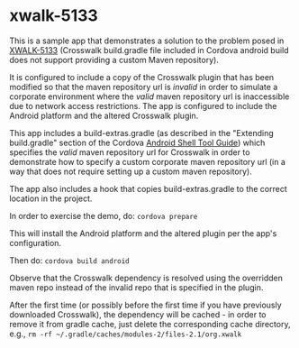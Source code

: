 # xwalk-5133

This is a sample app that demonstrates a solution to the problem posed in [XWALK-5133](https://crosswalk-project.org/jira/browse/XWALK-5133) (Crosswalk build.gradle file included in Cordova android build does not support providing a custom Maven repository).

It is configured to include a copy of the Crosswalk plugin that has been modified so that the maven repository url is _invalid_ in order to simulate a corporate environment where the _valid_ maven repository url is inaccessible due to network access restrictions.  The app is configured to include the Android platform and the altered Crosswalk plugin.

This app includes a build-extras.gradle (as described in the "Extending build.gradle" section of the Cordova [Android Shell Tool Guide](https://cordova.apache.org/docs/en/latest/guide/platforms/android/tools.html)) which specifies the _valid_ maven repository url for Crosswalk in order to demonstrate how to specify a custom corporate maven repository url (in a way that does not require setting up a custom maven repository).

The app also includes a hook that copies build-extras.gradle to the correct location in the project.

In order to exercise the demo, do:
`cordova prepare`

This will install the Android platform and the altered plugin per the app's configuration.

Then do:
`cordova build android`

Observe that the Crosswalk dependency is resolved using the overridden maven repo instead of the invalid repo that is specified in the plugin.

After the first time (or possibly before the first time if you have previously downloaded Crosswalk), the dependency will be cached - in order to remove it from gradle cache, just delete the corresponding cache directory, e.g.,
`rm -rf ~/.gradle/caches/modules-2/files-2.1/org.xwalk`

